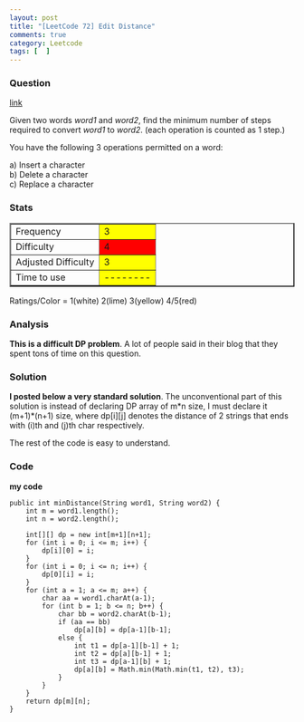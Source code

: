 ```yaml
---
layout: post
title: "[LeetCode 72] Edit Distance"
comments: true
category: Leetcode
tags: [  ]
---
```



### Question 
[link](https://oj.leetcode.com/problems/edit-distance/)

<div class="question-content">
            <p></p><p>
Given two words <i>word1</i> and <i>word2</i>, find the minimum number of steps required to convert <i>word1</i> to <i>word2</i>. (each operation is counted as 1 step.)
</p>

<p>
You have the following 3 operations permitted on a word:
</p>

<p>
a) Insert a character<br>
b) Delete a character<br>
c) Replace a character<br>
</p><p></p>
          </div>

### Stats
<table border="2">
	<tr>
		<td>Frequency</td>
		<td bgcolor="yellow">3</td>
	</tr>
	<tr>
		<td>Difficulty</td>
		<td bgcolor="red">4</td>
	</tr>
	<tr>
		<td>Adjusted Difficulty</td>
		<td bgcolor="yellow">3</td>
	</tr>
	<tr>
		<td>Time to use</td>
		<td bgcolor="yellow">--------</td>
	</tr>
</table>

Ratings/Color = 1(white) 2(lime) 3(yellow) 4/5(red)

### Analysis

__This is a difficult DP problem__. A lot of people said in their blog that they spent tons of time on this question. 

### Solution

__I posted below a very standard solution__. The unconventional part of this solution is instead of declaring DP array of m\*n size, I must declare it (m+1)\*(n+1) size, where dp\[i\]\[j\] denotes the distance of 2 strings that ends with (i)th and (j)th char respectively. 

The rest of the code is easy to understand. 

### Code

__my code__


    public int minDistance(String word1, String word2) {
        int m = word1.length();
        int n = word2.length();

        int[][] dp = new int[m+1][n+1];
        for (int i = 0; i <= m; i++) {
            dp[i][0] = i;
        }
        for (int i = 0; i <= n; i++) {
            dp[0][i] = i;
        }
        for (int a = 1; a <= m; a++) {
            char aa = word1.charAt(a-1);
            for (int b = 1; b <= n; b++) {
                char bb = word2.charAt(b-1);
                if (aa == bb) 
                    dp[a][b] = dp[a-1][b-1];
                else {
                    int t1 = dp[a-1][b-1] + 1;
                    int t2 = dp[a][b-1] + 1;
                    int t3 = dp[a-1][b] + 1;
                    dp[a][b] = Math.min(Math.min(t1, t2), t3);
                }
            }
        }
        return dp[m][n];
    }

